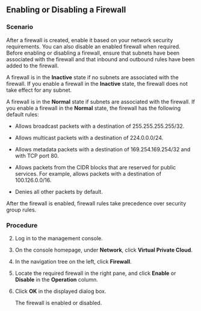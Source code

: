 ## Enabling or Disabling a Firewall

### Scenario

After a firewall is created, enable it based on your network security
requirements. You can also disable an enabled firewall when required. Before
enabling or disabling a firewall, ensure that subnets have been associated with
the firewall and that inbound and outbound rules have been added to the
firewall.

A firewall is in the **Inactive** state if no subnets are associated with the
firewall. If you enable a firewall in the **Inactive** state, the firewall does
not take effect for any subnet.

A firewall is in the **Normal** state if subnets are associated with the
firewall. If you enable a firewall in the **Normal** state, the firewall has the
following default rules:

-   Allows broadcast packets with a destination of 255.255.255.255/32.

-   Allows multicast packets with a destination of 224.0.0.0/24.

-   Allows metadata packets with a destination of 169.254.169.254/32 and with
    TCP port 80.

-   Allows packets from the CIDR blocks that are reserved for public services.
    For example, allows packets with a destination of 100.126.0.0/16.

-   Denies all other packets by default.

After the firewall is enabled, firewall rules take precedence over security
group rules.

### Procedure

2.  Log in to the management console.

3.  On the console homepage, under **Network**, click **Virtual Private Cloud**.

4.  In the navigation tree on the left, click **Firewall**.

5.  Locate the required firewall in the right pane, and click **Enable** or
    **Disable** in the **Operation** column.

6.  Click **OK** in the displayed dialog box.

	The firewall is enabled or disabled.
